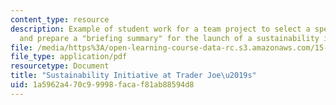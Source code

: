 ```yaml
---
content_type: resource
description: Example of student work for a team project to select a specific organization
  and prepare a "briefing summary" for the launch of a sustainability initiative.
file: /media/https%3A/open-learning-course-data-rc.s3.amazonaws.com/15-972-professional-seminar-in-sustainability-spring-2010/1a5962a470c99998facaf81ab88594d8_MIT15_972S10_pres03.pdf
file_type: application/pdf
resourcetype: Document
title: "Sustainability Initiative at Trader Joe\u2019s"
uid: 1a5962a4-70c9-9998-faca-f81ab88594d8
---
```

